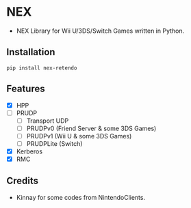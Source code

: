 # NEX
- NEX Library for Wii U/3DS/Switch Games written in Python.

## Installation
`pip install nex-retendo`

## Features
- [x] HPP
- [ ] PRUDP
   - [ ] Transport UDP
   - [ ] PRUDPv0 (Friend Server & some 3DS Games)
   - [ ] PRUDPv1 (Wii U & some 3DS Games)
   - [ ] PRUDPLite (Switch)
- [x] Kerberos
- [x] RMC

## Credits
- Kinnay for some codes from NintendoClients.